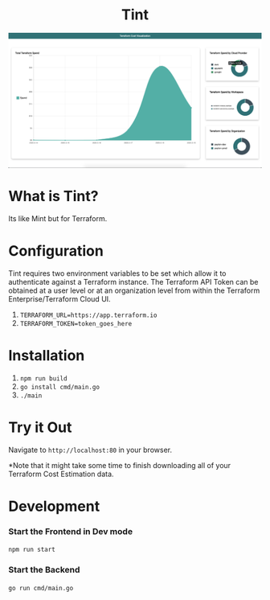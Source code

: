 <h1 align="center">Tint</h1>

<p align="center">
    <img align="center" src="assets/example.png" alt="example"/>
</p>

# What is Tint?

Its like Mint but for Terraform.

# Configuration

Tint requires two environment variables to be set which allow it to authenticate against a Terraform instance. 
The Terraform API Token can be obtained at a user level or at an organization level from within the Terraform Enterprise/Terraform Cloud UI.

1. `TERRAFORM_URL=https://app.terraform.io`
2. `TERRAFORM_TOKEN=token_goes_here`

# Installation

1. `npm run build`
2. `go install cmd/main.go`
3. `./main`

# Try it Out

Navigate to `http://localhost:80` in your browser. 

*Note that it might take some time to finish downloading all of your Terraform Cost Estimation data.

# Development

### Start the Frontend in Dev mode
`npm run start`

### Start the Backend
`go run cmd/main.go`